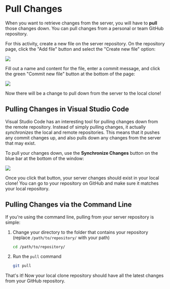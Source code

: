 # Pull Changes
When you want to retrieve changes from the server, you will have to **pull** those changes down. You can pull changes from a personal or team GitHub repository.

For this activity, create a new file on the server repository. On the repository page, click the "Add file" button and select the "Create new file" option:

![](https://i.imgur.com/GNNcTrX.png)

Fill out a name and content for the file, enter a commit message, and click the green "Commit new file" button at the bottom of the page:

![](https://i.imgur.com/ze40UPZ.png)

Now there will be a change to pull down from the server to the local clone!

## Pulling Changes in Visual Studio Code
Visual Studio Code has an interesting tool for pulling changes down from the remote repository. Instead of simply pulling changes, it actually _synchronizes_ the local and remote repositories. This means that it pushes any commit changes up, and also pulls down any changes from the server that may exist.

To pull your changes down, use the **Synchronize Changes** button on the blue bar at the bottom of the window:

![](https://i.imgur.com/SLM4MiV.png)

Once you click that button, your server changes should exist in your local clone! You can go to your repository on GitHub and make sure it matches your local repository.

## Pulling Changes via the Command Line
If you're using the command line, pulling from your server repository is simple:

1. Change your directory to the folder that contains your repository (replace `/path/to/repository/` with your path) 
    ```bash
    cd /path/to/repository/
    ```
1. Run the `pull` command
    ```bash
    git pull
    ```

That's it! Now your local clone repository should have all the latest changes from your GitHub repository.